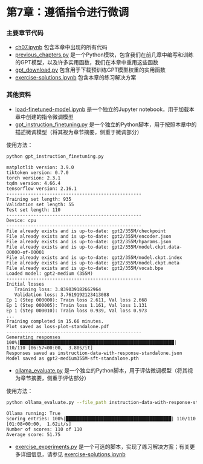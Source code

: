 # 第7章：遵循指令进行微调

### 主要章节代码

- [ch07.ipynb](ch07.ipynb) 包含本章中出现的所有代码
- [previous_chapters.py](previous_chapters.py) 是一个Python模块，包含我们在前几章中编写和训练的GPT模型，以及许多实用函数，我们在本章中重用这些函数
- [gpt_download.py](gpt_download.py) 包含用于下载预训练GPT模型权重的实用函数
- [exercise-solutions.ipynb](exercise-solutions.ipynb) 包含本章的练习解决方案


### 其他资料

- [load-finetuned-model.ipynb](load-finetuned-model.ipynb) 是一个独立的Jupyter notebook，用于加载本章中创建的指令微调模型
- [gpt_instruction_finetuning.py](gpt_instruction_finetuning.py) 是一个独立的Python脚本，用于按照本章中的描述微调模型（将其视为章节摘要，侧重于微调部分）

使用方法：

```bash
python gpt_instruction_finetuning.py
```

```
matplotlib version: 3.9.0
tiktoken version: 0.7.0
torch version: 2.3.1
tqdm version: 4.66.4
tensorflow version: 2.16.1
--------------------------------------------------
Training set length: 935
Validation set length: 55
Test set length: 110
--------------------------------------------------
Device: cpu
--------------------------------------------------
File already exists and is up-to-date: gpt2/355M/checkpoint
File already exists and is up-to-date: gpt2/355M/encoder.json
File already exists and is up-to-date: gpt2/355M/hparams.json
File already exists and is up-to-date: gpt2/355M/model.ckpt.data-00000-of-00001
File already exists and is up-to-date: gpt2/355M/model.ckpt.index
File already exists and is up-to-date: gpt2/355M/model.ckpt.meta
File already exists and is up-to-date: gpt2/355M/vocab.bpe
Loaded model: gpt2-medium (355M)
--------------------------------------------------
Initial losses
   Training loss: 3.839039182662964
   Validation loss: 3.7619192123413088
Ep 1 (Step 000000): Train loss 2.611, Val loss 2.668
Ep 1 (Step 000005): Train loss 1.161, Val loss 1.131
Ep 1 (Step 000010): Train loss 0.939, Val loss 0.973
...
Training completed in 15.66 minutes.
Plot saved as loss-plot-standalone.pdf
--------------------------------------------------
Generating responses
100%|█████████████████████████████████████████████████████████| 110/110 [06:57<00:00,  3.80s/it]
Responses saved as instruction-data-with-response-standalone.json
Model saved as gpt2-medium355M-sft-standalone.pth
```

- [ollama_evaluate.py](ollama_evaluate.py) 是一个独立的Python脚本，用于评估微调模型（将其视为章节摘要，侧重于评估部分）

使用方法：

```bash
python ollama_evaluate.py --file_path instruction-data-with-response-standalone.json
```

```
Ollama running: True
Scoring entries: 100%|███████████████████████████████████████| 110/110 [01:08<00:00,  1.62it/s]
Number of scores: 110 of 110
Average score: 51.75
```

- [exercise_experiments.py](exercise_experiments.py) 是一个可选的脚本，实现了练习解决方案；有关更多详细信息，请参见 [exercise-solutions.ipynb](exercise-solutions.ipynb)

